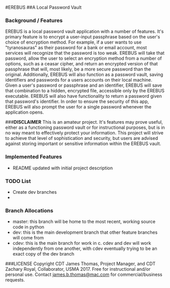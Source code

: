 #EREBUS
##A Local Password Vault

### Background / Features
EREBUS is a local password vault application with a number of features. It's primary
feature is to encrypt a user-input passphrase based on the user's choice of encryption method.
For example, if a user wants to use "tyranosauras" as their password for a bank or email account,
most services will recognize that the password is too weak. EREBUS will take that password, allow
the user to select an encryption method from a number of options, such as a ceasar cipher, and return
an encrypted version of that passphrase that will, most likely, be a more secure password than the original.
Additionally, EREBUS will also function as a password vault, saving identifiers and passwords for a users accounts
on their local machine. Given a user's password or passphrase and an identifier, EREBUS will save that combination
to a hidden, encrypted file, accessible only by the EREBUS executable. EREBUS will also have functionality to
return a password given that password's identifier. In order to ensure the security of this app, EREBUS will also prompt
the user for a single password whenever the application opens.

###**DISCLAIMER**
This is an amateur project. It's features may prove useful, either as a functioning password vault or for instructional purposes,
but is in no way meant to effectively protect your information. This project will strive to achieve that level of sophistication and security,
but users are advised against storing important or sensitive information within the EREBUS vault.

### Implemented Features
- README updated with initial project description

### TODO List
- Create dev branches
- 

### Branch Allocations
- master: this branch will be home to the most recent, working source code in python
- dev: this is the main development branch that other feature branches will come from
- cdev: this is the main branch for work in c. cdev and dev will work independently from one another, with cdev eventually trying to 
be an exact copy of the dev branch

###LICENSE
Copyright CDT James Thomas, Project Manager, and CDT Zachary Royal, Collaborator, USMA 2017. Free for instructional and/or personal use.
Contact james.b.thomas@mac.com for commercial/business requests.
